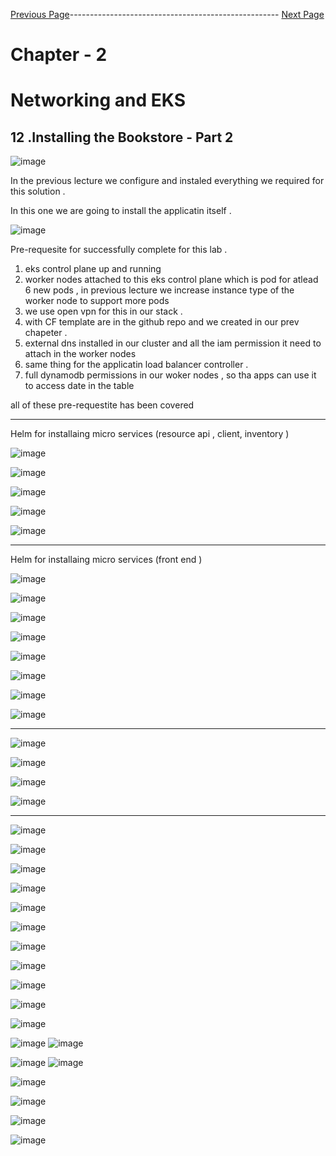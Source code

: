 


[Previous Page](https://github.com/EtricKombat/Course_Practical_Guide_EKS/blob/master/_docs/ch2/installing_the_bookstore_p1.md)---------------------------------------------------- [Next Page](https://github.com/EtricKombat/Course_Practical_Guide_EKS/blob/master/_docs/ch2/CNI_and_eks_integration_with_VPC.md)



# Chapter - 2 
# Networking and EKS

## 12 .Installing the Bookstore - Part 2


![image](https://user-images.githubusercontent.com/33585301/119611334-2c7fd600-be18-11eb-9932-283b93fc0977.png)


In the previous lecture we configure and instaled everything we required for this solution .

In this one we are going to install the applicatin itself .



![image](https://user-images.githubusercontent.com/33585301/119611519-68b33680-be18-11eb-8be8-01ed382310c5.png)


Pre-requesite for successfully complete for this lab . 


1) eks control plane up and running 
2) worker nodes attached to this eks control  plane which is pod for atlead 6 new pods , in previous lecture we increase instance type of the worker node to support more pods 
3) we use open vpn for this in our stack . 
4) with CF template are in the github repo and we created in our prev chapeter . 
5) external dns installed in our cluster and all the iam permission it need to attach in the worker nodes 
6) same thing for the applicatin load balancer controller . 
7) full dynamodb permissions in our woker nodes , so tha apps can use it to access date in the table 

all of these pre-requestite has been covered  
___________

Helm for installaing micro services  (resource api , client, inventory )

![image](https://user-images.githubusercontent.com/33585301/119611531-71a40800-be18-11eb-9aef-249b9ea025b5.png)

![image](https://user-images.githubusercontent.com/33585301/119611629-94362100-be18-11eb-84de-73dab6314ac0.png)


![image](https://user-images.githubusercontent.com/33585301/119611905-e70fd880-be18-11eb-9460-70fcee2daeb3.png)

![image](https://user-images.githubusercontent.com/33585301/119611950-f2630400-be18-11eb-9acc-7ad4e0e7d40a.png)

![image](https://user-images.githubusercontent.com/33585301/119611980-f98a1200-be18-11eb-90cf-5f03490b0182.png)


_____________

Helm for installaing micro services  (front end )

![image](https://user-images.githubusercontent.com/33585301/119612277-5259aa80-be19-11eb-953d-e07050a4efbd.png)

![image](https://user-images.githubusercontent.com/33585301/119612296-584f8b80-be19-11eb-8854-11b2414a5859.png)




![image](https://user-images.githubusercontent.com/33585301/119612083-1cb4c180-be19-11eb-9f92-3192e9cdec55.png)


![image](https://user-images.githubusercontent.com/33585301/119612328-61d8f380-be19-11eb-933a-c9f4df9da0d4.png)

![image](https://user-images.githubusercontent.com/33585301/119612370-70270f80-be19-11eb-958f-ab86f9923282.png)


![image](https://user-images.githubusercontent.com/33585301/119612514-9a78cd00-be19-11eb-99f8-b103d4990593.png)


![image](https://user-images.githubusercontent.com/33585301/119612540-a49acb80-be19-11eb-84aa-dc3be6efc45e.png)


![image](https://user-images.githubusercontent.com/33585301/119612852-052a0880-be1a-11eb-8c92-12f3444465e7.png)



________________


![image](https://user-images.githubusercontent.com/33585301/119612933-1ecb5000-be1a-11eb-9266-015ebbce80d8.png)


![image](https://user-images.githubusercontent.com/33585301/119612966-28ed4e80-be1a-11eb-9889-b4ec971be45c.png)



![image](https://user-images.githubusercontent.com/33585301/119613968-5be41200-be1b-11eb-9400-582c893ffa35.png)


![image](https://user-images.githubusercontent.com/33585301/119613051-3d314b80-be1a-11eb-9b15-e2a021faa87f.png)

____________________________________


![image](https://user-images.githubusercontent.com/33585301/119614111-86ce6600-be1b-11eb-868b-32ac3b9c3836.png)



![image](https://user-images.githubusercontent.com/33585301/119614278-b5e4d780-be1b-11eb-9eb9-ba49041f9a76.png)


![image](https://user-images.githubusercontent.com/33585301/119614305-c006d600-be1b-11eb-9aaa-890a5f941889.png)



![image](https://user-images.githubusercontent.com/33585301/119614588-1411ba80-be1c-11eb-825e-e52b98fda192.png)


![image](https://user-images.githubusercontent.com/33585301/119615065-9b5f2e00-be1c-11eb-80ca-cc51676b827d.png)


![image](https://user-images.githubusercontent.com/33585301/119614675-36a3d380-be1c-11eb-8963-17701f7ebff4.png)



![image](https://user-images.githubusercontent.com/33585301/119615234-ce092680-be1c-11eb-99f6-c9866b214604.png)


![image](https://user-images.githubusercontent.com/33585301/119615307-dfeac980-be1c-11eb-924c-1f974e807d09.png)


![image](https://user-images.githubusercontent.com/33585301/119616848-bc288300-be1e-11eb-80e2-6fe1d13c9ac3.png)


![image](https://user-images.githubusercontent.com/33585301/119616993-eed27b80-be1e-11eb-81d5-07801e0d04ee.png)

![image](https://user-images.githubusercontent.com/33585301/119617126-1aedfc80-be1f-11eb-9f2e-932ed2263f5b.png)




![image](https://user-images.githubusercontent.com/33585301/119617192-2d683600-be1f-11eb-9961-8684b79ff4d8.png)
![image](https://user-images.githubusercontent.com/33585301/119617345-61dbf200-be1f-11eb-8a7d-6eb70c251b59.png)


![image](https://user-images.githubusercontent.com/33585301/119617227-3a852500-be1f-11eb-8746-063a629f23ba.png)
![image](https://user-images.githubusercontent.com/33585301/119617421-76b88580-be1f-11eb-9aae-9e8549430ab8.png)



![image](https://user-images.githubusercontent.com/33585301/119617492-8a63ec00-be1f-11eb-90b8-a7c172db08c8.png)



![image](https://user-images.githubusercontent.com/33585301/119617527-918afa00-be1f-11eb-95c8-a70adf6569b4.png)



![image](https://user-images.githubusercontent.com/33585301/119617633-a8315100-be1f-11eb-9f2c-c4a1f42f620e.png)


![image](https://user-images.githubusercontent.com/33585301/119617682-b2ebe600-be1f-11eb-9384-bbbcf53057c7.png)

